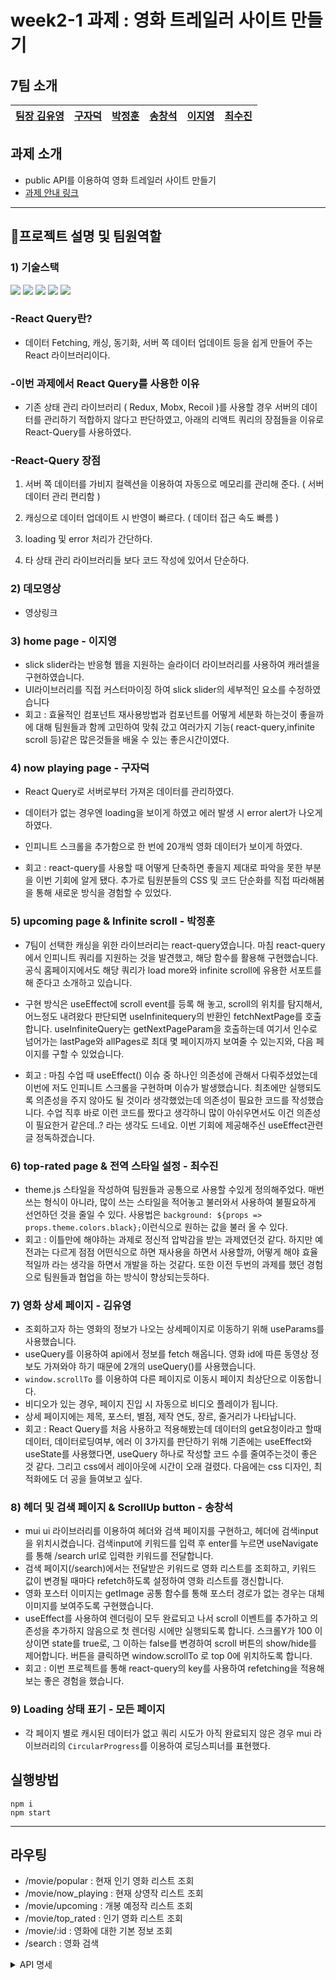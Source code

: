 # week2-1 과제 : 영화 트레일러 사이트 만들기

## 7팀 소개

| [팀장 김유영](https://github.com/ezn6) | [구자덕](https://github.com/ted-jv) | [박정훈](https://github.com/Malza0408) | [송창석](https://github.com/SongChangseok) | [이지영](https://github.com/jiyounggo) | [최수진](https://github.com/ssujinc) |
| -------------------------------------- | ----------------------------------- | -------------------------------------- | ------------------------------------------ | -------------------------------------- | ------------------------------------ |

## 과제 소개

- public API를 이용하여 영화 트레일러 사이트 만들기
- [과제 안내 링크](https://younuk.notion.site/65c217ea28d1421d9d01d5ee93be9b08)

---

## 🚀프로젝트 설명 및 팀원역할

### 1) 기술스택

<img src="https://img.shields.io/badge/React-61DAFB?style=flat-square&amp;logo=React&amp;logoColor=black"> <img src="https://img.shields.io/badge/React Router-CA4245?style=flat-square&amp;logo=React Router&amp;logoColor=white"> <img src="https://img.shields.io/badge/React Query-FF4154?style=flat-square&amp;logo=React Query&amp;logoColor=white"> <img src="https://img.shields.io/badge/styled components-DB7093?style=flat-square&amp;logo=styled-components&amp;logoColor=white"> <img src="https://img.shields.io/badge/MUI-007FFF?style=flat-square&amp;logo=MUI&amp;logoColor=white">

### -React Query란?

- 데이터 Fetching, 캐싱, 동기화, 서버 쪽 데이터 업데이트 등을 쉽게 만들어 주는 React 라이브러리이다.

### -이번 과제에서 React Query를 사용한 이유

- 기존 상태 관리 라이브러리 ( Redux, Mobx, Recoil )를 사용할 경우 서버의 데이터를 관리하기 적합하지 않다고 판단하였고, 아래의 리액트 쿼리의 장점들을 이유로 React-Query를 사용하였다.

### -React-Query 장점

1. 서버 쪽 데이터를 가비지 컬렉션을 이용하여 자동으로 메모리를 관리해 준다. ( 서버 데이터 관리 편리함 )

2. 캐싱으로 데이터 업데이트 시 반영이 빠르다. ( 데이터 접근 속도 빠름 )

3. loading 및 error 처리가 간단하다.

4. 타 상태 관리 라이브러리들 보다 코드 작성에 있어서 단순하다.

### 2) 데모영상

- 영상링크

### 3) home page - 이지영

- slick slider라는 반응형 웹을 지원하는 슬라이더 라이브러리를 사용하여 캐러셀을 구현하였습니다.
- UI라이브러리를 직접 커스터마이징 하여 slick slider의 세부적인 요소를 수정하였습니다
- 회고 : 효율적인 컴포넌트 재사용방법과 컴포넌트를 어떻게 세분화 하는것이 좋을까에 대해 팀원들과 함께 고민하여 맞춰 갔고 여러가지 기능( react-query,infinite scroll 등)같은 많은것들을 배울 수 있는 좋은시간이였다.

### 4) now playing page - 구자덕

- React Query로 서버로부터 가져온 데이터를 관리하였다.

- 데이터가 없는 경우엔 loading을 보이게 하였고 에러 발생 시 error alert가 나오게 하였다.

- 인피니트 스크롤을 추가함으로 한 번에 20개씩 영화 데이터가 보이게 하였다.
- 회고 : react-query를 사용할 때 어떻게 단축하면 좋을지 제대로 파악을 못한 부분을 이번 기회에 알게 됐다.
  추가로 팀원분들의 CSS 및 코드 단순화를 직접 따라해봄을 통해 새로운 방식을 경험할 수 있었다.

### 5) upcoming page & Infinite scroll - 박정훈

- 7팀이 선택한 캐싱을 위한 라이브러리는 react-query였습니다. 마침 react-query에서 인피니트 쿼리를 지원하는 것을 발견했고, 해당 함수를 활용해 구현했습니다. 공식 홈페이지에서도 해당 쿼리가 load more와 infinite scroll에 유용한 서포트를 해 준다고 소개하고 있습니다.
- 구현 방식은 useEffect에 scroll event를 등록 해 놓고, scroll의 위치를 탐지해서, 어느정도 내려왔다 판단되면 useInfinitequery의 반환인 fetchNextPage를 호출합니다.
  useInfiniteQuery는 getNextPageParam을 호출하는데 여기서 인수로 넘어가는 lastPage와 allPages로 최대 몇 페이지까지 보여줄 수 있는지와, 다음 페이지를 구할 수 있었습니다.

- 회고 : 마침 수업 때 useEffect() 이슈 중 하나인 의존성에 관해서 다뤄주셨었는데 이번에 저도 인피니트 스크롤을 구현하며 이슈가 발생했습니다. 최초에만 실행되도록 의존성을 주지 않아도 될 것이라 생각했었는데 의존성이 필요한 코드를 작성했습니다. 수업 직후 바로 이런 코드를 짰다고 생각하니 많이 아쉬우면서도 이건 의존성이 필요한거 같은데..? 라는 생각도 드네요. 이번 기회에 제공해주신 useEffect관련 글 정독하겠습니다.

### 6) top-rated page & 전역 스타일 설정 - 최수진

- theme.js 스타일을 작성하여 팀원들과 공통으로 사용할 수있게 정의해주었다. 매번 쓰는 형식이 아니라, 많이 쓰는 스타일을 적어놓고 불러와서 사용하여 불필요하게 선언하던 것을 줄일 수 있다. 사용법은 `background: ${props => props.theme.colors.black};`이런식으로 원하는 값을 불러 올 수 있다.
- 회고 : 이틀만에 해야하는 과제로 정신적 압박감을 받는 과제였던것 같다. 하지만 예전과는 다르게 점점 어떤식으로 하면 재사용을 하면서 사용할까, 어떻게 해야 효율적일까 라는 생각을 하면서 개발을 하는 것같다. 또한 이전 두번의 과제를 했던 경험으로 팀원들과 협업을 하는 방식이 향상되는듯하다.

### 7) 영화 상세 페이지 - 김유영

- 조회하고자 하는 영화의 정보가 나오는 상세페이지로 이동하기 위해 useParams를 사용했습니다.
- useQuery를 이용하여 api에서 정보를 fetch 해옵니다. 영화 id에 따른 동영상 정보도 가져와야 하기 때문에 2개의 useQuery()를 사용했습니다.
- `window.scrollTo` 를 이용하여 다른 페이지로 이동시 페이지 최상단으로 이동합니다.
- 비디오가 있는 경우, 페이지 진입 시 자동으로 비디오 플레이가 됩니다.
- 상세 페이지에는 제목, 포스터, 별점, 제작 연도, 장르, 줄거리가 나타납니다.
- 회고 : React Query를 처음 사용하고 적용해봤는데 데이터의 get요청이라고 할때 데이터, 데이터로딩여부, 에러 이 3가지를 판단하기 위해 기존에는 useEffect와 useState를 사용했다면, useQuery 하나로 작성할 코드 수를 줄여주는것이 좋은 것 같다. 그리고 css에서 레이아웃에 시간이 오래 걸렸다. 다음에는 css 디자인, 최적화에도 더 공을 들여보고 싶다.

### 8) 헤더 및 검색 페이지 & ScrollUp button - 송창석

- mui ui 라이브러리를 이용하여 헤더와 검색 페이지를 구현하고, 헤더에 검색input을 위치시켰습니다. 검색input에 키워드를 입력 후 enter를 누르면 useNavigate를 통해 /search url로 입력한 키워드를 전달합니다.
- 검색 페이지(/search)에서는 전달받은 키워드로 영화 리스트를 조회하고, 키워드 값이 변경될 때마다 refetch하도록 설정하여 영화 리스트를 갱신합니다.
- 영화 포스터 이미지는 getImage 공통 함수를 통해 포스터 경로가 없는 경우는 대체 이미지를 보여주도록 구현했습니다.
- useEffect를 사용하여 렌더링이 모두 완료되고 나서 scroll 이벤트를 추가하고 의존성을 추가하지 않음으로 첫 렌더링 시에만 실행되도록 합니다.
  스크롤Y가 100 이상이면 state를 true로, 그 이하는 false를 변경하여 scroll 버튼의 show/hide를 제어합니다.
  버튼을 클릭하면 window.scrollTo 로 top 0에 위치하도록 합니다.
- 회고 : 이번 프로젝트를 통해 react-query의 key를 사용하여 refetching을 적용해보는 좋은 경험을 했습니다.

### 9) Loading 상태 표기 - 모든 페이지

- 각 페이지 별로 캐시된 데이터가 없고 쿼리 시도가 아직 완료되지 않은 경우 mui 라이브러리의 `CircularProgress`를 이용하여 로딩스피너를 표현했다.

## 실행방법

```
npm i
npm start
```

---

## 라우팅

- /movie/popular : 현재 인기 영화 리스트 조회
- /movie/now_playing : 현재 상영작 리스트 조회
- /movie/upcoming : 개봉 예정작 리스트 조회
- /movie/top_rated : 인기 영화 리스트 조회
- /movie/:id : 영화에 대한 기본 정보 조회
- /search : 영화 검색

<details><summary>
API 명세
</summary>

1. home page

   - 사용 API: /movie/popular

2. now playing page

   - 사용 API: /movie/now_playing

3. upcoming page

   - 사용 API: /movie/upcoming

4. top-rated page

   - 사용 API: /movie/top_rated

5. 영화 상세 페이지

   - 사용 API: /movie/{movie_id}

6. 검색 페이지
   - 사용 API: /search/movie

</details>
